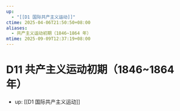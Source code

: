 ```yaml
---
up:
  - "[[D1 国际共产主义运动]]"
ctime: 2025-04-06T21:50:50+08:00
aliases:
  - 共产主义运动初期（1846~1864 年）
mtime: 2025-09-09T12:37:19+08:00
---
```


# D11 共产主义运动初期（1846~1864 年）

- up: [[D1 国际共产主义运动]]
